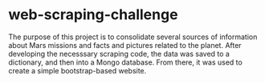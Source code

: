 # web-scraping-challenge

The purpose of this project is to consolidate several sources of information about Mars missions and facts and pictures related to the planet.  After developing the necesssary scraping code, the data was saved to a dictionary, and then into a Mongo database.  From there, it was used to create a simple bootstrap-based website.  
